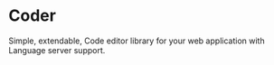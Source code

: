 # Coder
Simple, extendable, Code editor library for your web application with Language server support.
